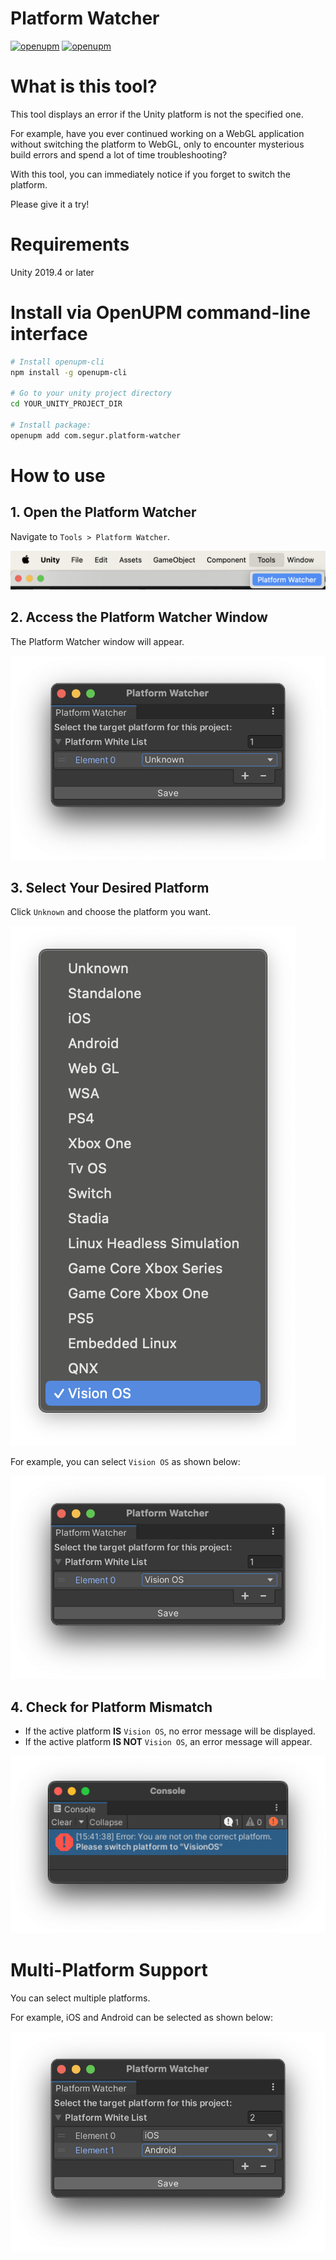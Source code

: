 # Platform Watcher

[![openupm](https://img.shields.io/npm/v/com.segur.platform-watcher?label=openupm&registry_uri=https://package.openupm.com)](https://openupm.com/packages/com.segur.platform-watcher/)
[![openupm](https://img.shields.io/badge/dynamic/json?color=brightgreen&label=downloads&query=%24.downloads&suffix=%2Fmonth&url=https%3A%2F%2Fpackage.openupm.com%2Fdownloads%2Fpoint%2Flast-month%2Fcom.segur.platform-watcher)](https://openupm.com/packages/com.segur.platform-watcher/)

# What is this tool?

This tool displays an error if the Unity platform is not the specified one.

For example, have you ever continued working on a WebGL application without switching the platform to WebGL, only to encounter mysterious build errors and spend a lot of time troubleshooting?

With this tool, you can immediately notice if you forget to switch the platform.

Please give it a try!


# Requirements

Unity 2019.4 or later


# Install via OpenUPM command-line interface

```bash
# Install openupm-cli
npm install -g openupm-cli

# Go to your unity project directory
cd YOUR_UNITY_PROJECT_DIR

# Install package:
openupm add com.segur.platform-watcher
```


# How to use

## 1. Open the Platform Watcher
Navigate to  `Tools > Platform Watcher`.

![menuitem](./Documentation/menuitem.png)

## 2. Access the Platform Watcher Window

The Platform Watcher window will appear.

<img width="600" src="./Documentation/unity2022_unknown.png" />

## 3. Select Your Desired Platform

Click `Unknown` and choose the platform you want.

![unity2022_build_target_group_list](./Documentation/unity2022_build_target_group_list.png)

For example, you can select `Vision OS` as shown below:

<img width="600" src="./Documentation/unity2022_visionos.png" />

## 4. Check for Platform Mismatch

- If the active platform **IS** `Vision OS`, no error message will be displayed.
- If the active platform **IS NOT** `Vision OS`, an error message will appear.

<img width="600" src="./Documentation/error_visionos.png" />


# Multi-Platform Support
You can select multiple platforms.

For example, iOS and Android can be selected as shown below:

<img width="600" src="./Documentation/unity2022_ios_android.png" />

